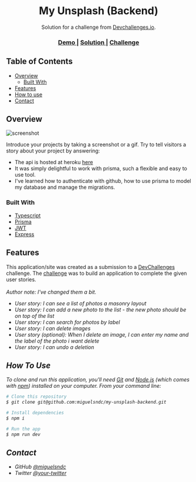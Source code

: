

<h1 align="center">My Unsplash (Backend)</h1>

<div align="center">
   Solution for a challenge from  <a href="http://devchallenges.io" target="_blank">Devchallenges.io</a>.
</div>

<div align="center">
  <h3>
    <a href="https://my-unsplash-frontend.vercel.app/">
      Demo
    </a>
    <span> | </span>
    <a href="https://devchallenges.io/solutions/98JJn2YK38udBHXxK6Jq">
      Solution
    </a>
    <span> | </span>
    <a href="https://devchallenges.io/challenges/rYyhwJAxMfES5jNQ9YsP">
      Challenge
    </a>
  </h3>
</div>

<!-- TABLE OF CONTENTS -->

## Table of Contents

- [Overview](#overview)
  - [Built With](#built-with)
- [Features](#features)
- [How to use](#how-to-use)
- [Contact](#contact)

<!-- OVERVIEW -->

## Overview

![screenshot](https://res.cloudinary.com/db9t2jrhe/image/upload/v1640794590/Captura_de_tela_2021-12-29_131526_jlgtr0.png)

Introduce your projects by taking a screenshot or a gif. Try to tell visitors a story about your project by answering:

- The api is hosted at heroku [here](https://miguelsndc-unsplash.herokuapp.com)
- It was simply delightful to work with prisma, such a flexible and easy to use tool.
- I've learned how to authenticate with github, how to use prisma to model my database and manage the migrations.

### Built With

<!-- This section should list any major frameworks that you built your project using. Here are a few examples.-->

- [Typescript](https://www.typescriptlang.org/)
- [Prisma](https://www.prisma.io/)
- [JWT](https://jwt.io/)
- [Express](https://expressjs.com/pt-br/)

## Features

<!-- List the features of your application or follow the template. Don't share the figma file here :) -->

This application/site was created as a submission to a [DevChallenges](https://devchallenges.io/challenges) challenge. The [challenge](https://devchallenges.io/challenges/rYyhwJAxMfES5jNQ9YsP) was to build an application to complete the given user stories.
<br/><br/>  <i>Author note: I've changed them a bit.<i/>

- User story: I can see a list of photos a masonry layout
- User story: I can add a new photo to the list - the new photo should be on top of the list
- User story: I can search for photos by label
- User story: I can delete images
- User story (optional): When I delete an image, I can enter my name and the label of the photo i want delete
- User story: I can undo a deletion

## How To Use

<!-- Example: -->

To clone and run this application, you'll need [Git](https://git-scm.com) and [Node.js](https://nodejs.org/en/download/) (which comes with [npm](http://npmjs.com)) installed on your computer. From your command line:

```bash
# Clone this repository
$ git clone git@github.com:miguelsndc/my-unsplash-backend.git

# Install dependencies
$ npm i

# Run the app
$ npm run dev
```

## Contact

- GitHub [@miguelsndc](https://github.com/miguelsndc})
- Twitter [@your-twitter](https://{twitter.com/your-username})
